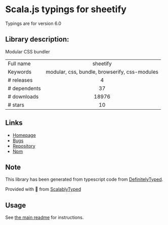 
# Scala.js typings for sheetify

Typings are for version 6.0

## Library description:
Modular CSS bundler

|                    |                 |
| ------------------ | :-------------: |
| Full name          | sheetify |
| Keywords           | modular, css, bundle, browserify, css-modules |
| # releases         | 4 |
| # dependents       | 37 |
| # downloads        | 18976 |
| # stars            | 10 |

## Links
- [Homepage](https://github.com/stackcss/sheetify#readme)
- [Bugs](https://github.com/stackcss/sheetify/issues)
- [Repository](https://github.com/stackcss/sheetify)
- [Npm](https://www.npmjs.com/package/sheetify)
    


## Note
This library has been generated from typescript code from [DefinitelyTyped](https://definitelytyped.org).

Provided with :purple_heart: from [ScalablyTyped](https://github.com/oyvindberg/ScalablyTyped)

## Usage
See [the main readme](../../readme.md) for instructions.


